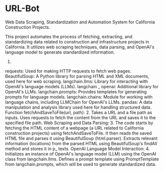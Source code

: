 # URL-Bot
Web Data Scraping, Standardization and Automation System for California Construction Projects.

This project automates the process of fetching, extracting,
and standardizing data related to construction and
infrastructure projects in California. It utilizes web scraping
techniques, data parsing, and OpenAI's language model to
generate standardized information.

1.
requests: Used for making HTTP requests to fetch web
pages.
BeautifulSoup: A Python library for parsing HTML and
XML documents, used here for web scraping.
langchain.llms: Library for interacting with OpenAI's
language models (LLMs).
langchain
_
openai: Additional library for OpenAI's LLMs.
langchain.prompts: Provides templates for generating
prompts for language models.
langchain.chains: Module for working with language
chains, including LLMChain for OpenAI's LLMs.
pandas: A data manipulation and analysis library used
here for handling structured data.
Function fetchAndSaveToFile(url, path):
2.
Takes a URL and a file path as inputs.
Uses requests to fetch the content from the URL and
saves it to the specified file path.
Web Scraping and Data Parsing:
3.
The code starts by fetching the HTML content of a
webpage (a URL related to California construction
projects) using fetchAndSaveToFile.
It then reads the saved HTML file and parses it using
BeautifulSoup (html.parser).
Extracts relevant information (locations) from the
parsed HTML using BeautifulSoup's findAll method
and stores it in p_
texts.
OpenAI Language Model Interaction:
4.
Initializes an instance of OpenAI's language model
(LLM) using the OpenAI class from langchain.llms.
Defines a prompt template using PromptTemplate
from langchain.prompts, which will be used to
generate standardized data.
